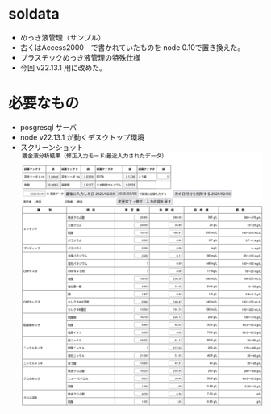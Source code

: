 # soldata
* めっき液管理（サンプル）
* 古くはAccess2000　で書かれていたものを node 0.10で置き換えた。
* プラスチックめっき液管理の特殊仕様
* 今回 v22.13.1 用に改めた。

# 必要なもの
* posgresql サーバ
* node v22.13.1 が動くデスクトップ環境
* スクリーンショット
![ScreenShot](img/soldata_ss.png)
